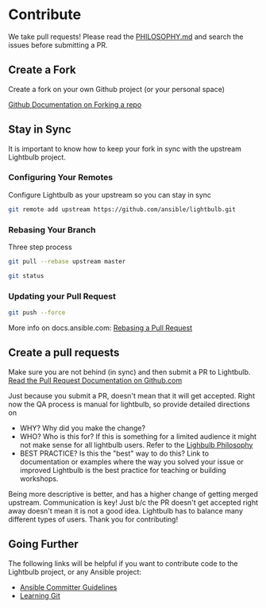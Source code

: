 # Contribute

We take pull requests!  Please read the [PHILOSOPHY.md](PHILOSOPHY.md) and search the issues before submitting a PR.

## Create a Fork

Create a fork on your own Github project (or your personal space)

[Github Documentation on Forking a repo](https://help.github.com/articles/fork-a-repo/)

## Stay in Sync

It is important to know how to keep your fork in sync with the upstream Lightbulb project.

### Configuring Your Remotes

Configure Lightbulb as your upstream so you can stay in sync

```bash
git remote add upstream https://github.com/ansible/lightbulb.git
```

### Rebasing Your Branch

Three step process

```bash
git pull --rebase upstream master
```

```bash
git status
```

### Updating your Pull Request

```bash
git push --force
```

More info on docs.ansible.com: [Rebasing a Pull Request](http://docs.ansible.com/ansible/latest/dev_guide/developing_rebasing.html)

## Create a pull requests

Make sure you are not behind (in sync) and then submit a PR to Lightbulb. [Read the Pull Request Documentation on Github.com](https://help.github.com/articles/creating-a-pull-request/)

Just because you submit a PR, doesn't mean that it will get accepted.  Right now the QA process is manual for lightbulb, so provide detailed directions on

- WHY? Why did you make the change?
- WHO? Who is this for?  If this is something for a limited audience it might not make sense for all lightbulb users.  Refer to the [Lighbulb Philosophy](PHILOSOPHY.md)
- BEST PRACTICE?  Is this the "best" way to do this?  Link to documentation or examples where the way you solved your issue or improved Lightbulb is the best practice for teaching or building workshops.

Being more descriptive is better, and has a higher change of getting merged upstream.  Communication is key!  Just b/c the PR doesn't get accepted right away doesn't mean it is not a good idea.  Lightbulb has to balance many different types of users.  Thank you for contributing!

## Going Further

The following links will be helpful if you want to contribute code to the Lightbulb project, or any Ansible project:

- [Ansible Committer Guidelines](http://docs.ansible.com/ansible/latest/committer_guidelines.html)
- [Learning Git](https://git-scm.com/book/en/v2)

